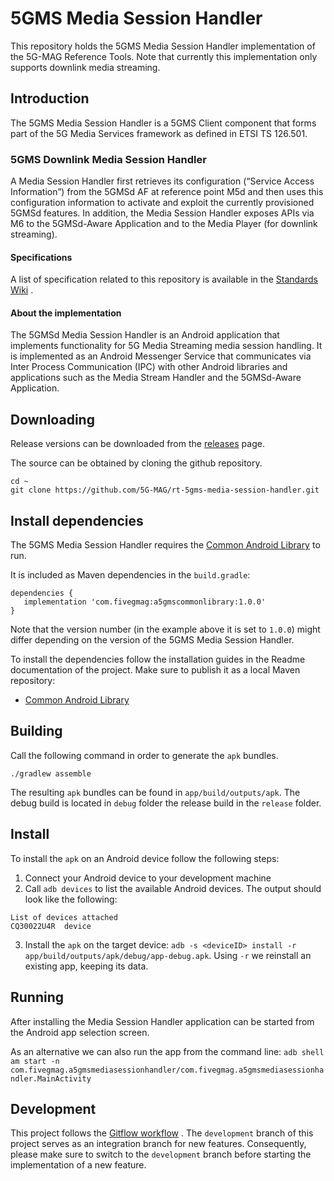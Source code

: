 # 5GMS Media Session Handler

This repository holds the 5GMS Media Session Handler implementation of the 5G-MAG Reference Tools.
Note that currently this implementation only supports downlink media streaming.

## Introduction

The 5GMS Media Session Handler is a 5GMS Client component that forms part of the 5G Media Services
framework as defined in
ETSI TS 126.501.

### 5GMS Downlink Media Session Handler

A Media Session Handler first retrieves its configuration (“Service Access Information”) from the
5GMSd AF at reference point M5d and then uses this configuration information to activate and exploit
the currently provisioned 5GMSd features. In addition, the Media Session Handler exposes APIs via M6
to the 5GMSd-Aware Application and to the
Media Player (for downlink streaming).

#### Specifications

A list of specification related to this repository is available in
the [Standards Wiki](https://github.com/5G-MAG/Standards/wiki/5G-Downlink-Media-Streaming-Architecture-(5GMSd):-Relevant-Specifications)
.

#### About the implementation

The 5GMSd Media Session Handler is an Android application that implements functionality for 5G Media
Streaming media session handling. It is implemented as an Android Messenger Service that
communicates via Inter Process Communication (IPC) with other Android libraries and applications
such as the Media Stream Handler and the 5GMSd-Aware Application.

## Downloading

Release versions can be downloaded from
the [releases](https://github.com/5G-MAG/rt-5gms-media-session-handler/releases) page.

The source can be obtained by cloning the github repository.

```
cd ~
git clone https://github.com/5G-MAG/rt-5gms-media-session-handler.git
```

## Install dependencies

The 5GMS Media Session Handler requires
the [Common Android Library](https://github.com/5G-MAG/rt-5gms-common-android-library) to run.

It is included as Maven dependencies in the `build.gradle`:

````
dependencies {
   implementation 'com.fivegmag:a5gmscommonlibrary:1.0.0'
}
````

Note that the version number (in the example above it is set to `1.0.0`) might differ depending on the
version of the 5GMS Media Session Handler.

To install the dependencies follow the installation guides in the Readme documentation of the
project. Make sure to publish it as a local Maven repository:

* [Common Android Library](https://github.com/5G-MAG/rt-5gms-common-android-library#publish-to-local-maven-repository)

## Building

Call the following command in order to generate the `apk` bundles.

````
./gradlew assemble
````

The resulting `apk` bundles can be found in `app/build/outputs/apk`. The debug build is located
in `debug` folder the release build in the `release` folder.

## Install

To install the `apk` on an Android device follow the following steps:

1. Connect your Android device to your development machine
2. Call `adb devices` to list the available Android devices. The output should look like the
   following:

````
List of devices attached
CQ30022U4R	device
````

3. Install the `apk` on the target
   device: `adb -s <deviceID> install -r app/build/outputs/apk/debug/app-debug.apk`. Using `-r`
   we reinstall an existing app, keeping its data.

## Running

After installing the Media Session Handler application can be started from the Android app selection
screen.

As an alternative we can also run the app from the command
line: `adb shell am start -n com.fivegmag.a5gmsmediasessionhandler/com.fivegmag.a5gmsmediasessionhandler.MainActivity `

## Development

This project follows
the [Gitflow workflow](https://www.atlassian.com/git/tutorials/comparing-workflows/gitflow-workflow)
. The `development`
branch of this project serves as an integration branch for new features. Consequently, please make
sure to switch to the `development`
branch before starting the implementation of a new feature. 
